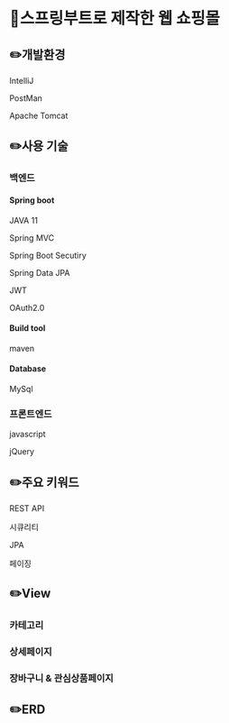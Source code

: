 # :gift:스프링부트로 제작한 웹 쇼핑몰
## :pencil2:개발환경
IntelliJ

PostMan

Apache Tomcat 
## :pencil2:사용 기술
### 백엔드
#### Spring boot
JAVA 11

Spring MVC

Spring Boot Secutiry

Spring Data JPA

JWT

OAuth2.0
#### Build tool
maven
#### Database
MySql
### 프론트엔드
javascript

jQuery

## :pencil2:주요 키워드
REST API

시큐리티

JPA

페이징

## :pencil2:View

### 카테고리

### 상세페이지

### 장바구니 & 관심상품페이지

## :pencil2:ERD
